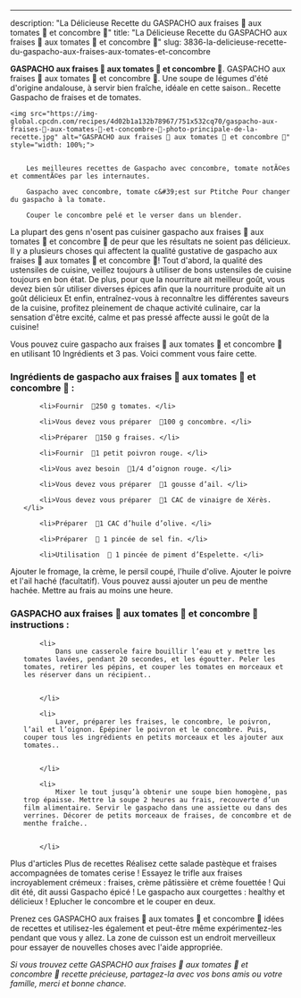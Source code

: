 ---
description: "La Délicieuse Recette du GASPACHO aux fraises 🍓 aux tomates 🍅 et concombre 🥒"
title: "La Délicieuse Recette du GASPACHO aux fraises 🍓 aux tomates 🍅 et concombre 🥒"
slug: 3836-la-delicieuse-recette-du-gaspacho-aux-fraises-aux-tomates-et-concombre

<p>
	<strong>GASPACHO aux fraises 🍓 aux tomates 🍅 et concombre 🥒</strong>. 
	GASPACHO aux fraises 🍓 aux tomates 🍅 et concombre 🥒. Une soupe de légumes d&#39;été d&#39;origine andalouse, à servir bien fraîche, idéale en cette saison.. Recette Gaspacho de fraises et de tomates.
</p>
<p>
	
	<img src="https://img-global.cpcdn.com/recipes/4d02b1a132b78967/751x532cq70/gaspacho-aux-fraises-🍓-aux-tomates-🍅-et-concombre-🥒-photo-principale-de-la-recette.jpg" alt="GASPACHO aux fraises 🍓 aux tomates 🍅 et concombre 🥒" style="width: 100%;">
	
	
		Les meilleures recettes de Gaspacho avec concombre, tomate notÃ©es et commentÃ©es par les internautes.
	
		Gaspacho avec concombre, tomate c&#39;est sur Ptitche Pour changer du gaspacho à la tomate.
	
		Couper le concombre pelé et le verser dans un blender.
	
</p>

La plupart des gens n'osent pas cuisiner gaspacho aux fraises 🍓 aux tomates 🍅 et concombre 🥒 de peur que les résultats ne soient pas délicieux. Il y a plusieurs choses qui affectent la qualité gustative de gaspacho aux fraises 🍓 aux tomates 🍅 et concombre 🥒! Tout d'abord, la qualité des ustensiles de cuisine, veillez toujours à utiliser de bons ustensiles de cuisine toujours en bon état. De plus, pour que la nourriture ait meilleur goût, vous devez bien sûr utiliser diverses épices afin que la nourriture produite ait un goût délicieux Et enfin, entraînez-vous à reconnaître les différentes saveurs de la cuisine, profitez pleinement de chaque activité culinaire, car la sensation d'être excité, calme et pas pressé affecte aussi le goût de la cuisine!

<!--inarticleads1-->

Vous pouvez cuire gaspacho aux fraises 🍓 aux tomates 🍅 et concombre 🥒 en utilisant 10 Ingrédients et 3 pas. Voici comment vous faire cette.

<h3>Ingrédients de gaspacho aux fraises 🍓 aux tomates 🍅 et concombre 🥒 :</h3>

<ol>
	
		<li>Fournir  🔸250 g tomates. </li>
	
		<li>Vous devez vous préparer  🔸100 g concombre. </li>
	
		<li>Préparer  🔸150 g fraises. </li>
	
		<li>Fournir  🔸1 petit poivron rouge. </li>
	
		<li>Vous avez besoin  🔸1/4 d’oignon rouge. </li>
	
		<li>Vous devez vous préparer  🔸1 gousse d’ail. </li>
	
		<li>Vous devez vous préparer  🔸1 CAC de vinaigre de Xérès. </li>
	
		<li>Préparer  🔸1 CAC d’huile d’olive. </li>
	
		<li>Préparer  🔸 1 pincée de sel fin. </li>
	
		<li>Utilisation  🔸 1 pincée de piment d’Espelette. </li>
	
</ol>

Ajouter le fromage, la crème, le persil coupé, l&#39;huile d&#39;olive. Ajouter le poivre et l&#39;ail haché (facultatif). Vous pouvez aussi ajouter un peu de menthe hachée. Mettre au frais au moins une heure. 

<!--inarticleads2-->

<h3>GASPACHO aux fraises 🍓 aux tomates 🍅 et concombre 🥒 instructions :</h3>

<ol>
	
		<li>
			Dans une casserole faire bouillir l’eau et y mettre les tomates lavées, pendant 20 secondes, et les égoutter. Peler les tomates, retirer les pépins, et couper les tomates en morceaux et les réserver dans un récipient..
			
			
		</li>
	
		<li>
			Laver, préparer les fraises, le concombre, le poivron, l’ail et l’oignon. Épépiner le poivron et le concombre. Puis, couper tous les ingrédients en petits morceaux et les ajouter aux tomates..
			
			
		</li>
	
		<li>
			Mixer le tout jusqu’à obtenir une soupe bien homogène, pas trop épaisse. Mettre la soupe 2 heures au frais, recouverte d’un film alimentaire. Servir le gaspacho dans une assiette ou dans des verrines. Décorer de petits morceaux de fraises, de concombre et de menthe fraîche..
			
			
		</li>
	
</ol>

Plus d&#39;articles Plus de recettes Réalisez cette salade pastèque et fraises accompagnées de tomates cerise ! Essayez le trifle aux fraises incroyablement crémeux : fraises, crème pâtissière et crème fouettée ! Qui dit été, dit aussi Gaspacho épicé ! Le gaspacho aux courgettes : healthy et délicieux ! Eplucher le concombre et le couper en deux. 

<!--inarticleads1-->

<p>
Prenez ces GASPACHO aux fraises 🍓 aux tomates 🍅 et concombre 🥒 idées de recettes et utilisez-les également et peut-être même expérimentez-les pendant que vous y allez. La zone de cuisson est un endroit merveilleux pour essayer de nouvelles choses avec l'aide appropriée.
</p>

<p>
<i>Si vous trouvez cette GASPACHO aux fraises 🍓 aux tomates 🍅 et concombre 🥒 recette précieuse, partagez-la avec vos bons amis ou votre famille, merci et bonne chance.</i>
</p>
